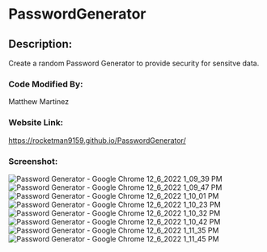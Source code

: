 # PasswordGenerator
 
## Description: 
 
Create a random Password Generator to provide security for sensitve data.
 
### Code Modified By: 
 
Matthew Martinez 
 
### Website Link: 
 
 https://rocketman9159.github.io/PasswordGenerator/
 
### Screenshot: 
![Password Generator - Google Chrome 12_6_2022 1_09_39 PM](https://user-images.githubusercontent.com/116822746/205989683-b53947be-b397-4895-a6a9-0357efaef7c3.png)
![Password Generator - Google Chrome 12_6_2022 1_09_47 PM](https://user-images.githubusercontent.com/116822746/205989693-db1aff8c-6559-48d4-9968-e73357860ba2.png)
![Password Generator - Google Chrome 12_6_2022 1_10_01 PM](https://user-images.githubusercontent.com/116822746/205989702-657d459b-1ea7-427b-b42a-78985fee5309.png)
![Password Generator - Google Chrome 12_6_2022 1_10_23 PM](https://user-images.githubusercontent.com/116822746/205989709-cb32ced0-58ac-4d95-abb7-f33e97cd3a86.png)
![Password Generator - Google Chrome 12_6_2022 1_10_32 PM](https://user-images.githubusercontent.com/116822746/205989715-e7029132-7b5c-4863-976c-16cb2b36a9b6.png)
![Password Generator - Google Chrome 12_6_2022 1_10_42 PM](https://user-images.githubusercontent.com/116822746/205989725-c8532def-b1b2-439b-9686-69d6b7395a3a.png)
![Password Generator - Google Chrome 12_6_2022 1_11_35 PM](https://user-images.githubusercontent.com/116822746/205989732-76bb9a3f-91bb-47bc-9835-2a23b90ebe8b.png)
![Password Generator - Google Chrome 12_6_2022 1_11_45 PM](https://user-images.githubusercontent.com/116822746/205989740-9eabb6eb-668b-4d6b-a361-74958fd62245.png)
